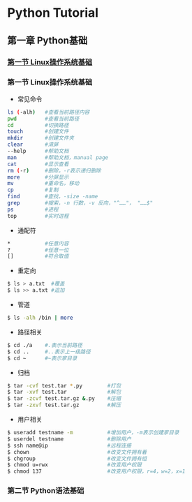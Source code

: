 # Python Tutorial
## 第一章 Python基础
### [第一节 Linux操作系统基础](./##第一节Linux操作系统基础-1)

### 第一节 Linux操作系统基础
- 常见命令
```bash
ls (-alh)   #查看当前路径内容
pwd         #查看当前路径
cd          #切换路径
touch       #创建文件
mkdir       #创建文件夹
clear       #清屏
--help      #帮助文档
man         #帮助文档，manual page
cat         #显示查看
rm (-r)     #删除，-r表示递归删除
more        #分屏显示
mv          #重命名，移动
cp          #复制
find        #查找，-size -name 
grep        #搜索，-n 行数，-v 反向，"^……"， "……$" 
ps          #进程
top         #实时进程
```

- 通配符
```bash
*           #任意内容
?           #任意一位
[]          #符合取值
```

- 重定向
```bash
$ ls > a.txt  #覆盖
$ ls >> a.txt #追加
```

- 管道
```bash
$ ls -alh /bin | more
```

- 路径相关
```bash
$ cd ./a    #.表示当前路径
$ cd ..     #..表示上一级路径
$ cd ~      #~表示家目录
```

- 归档
```bash
$ tar -cvf test.tar *.py        #打包
$ tar -xvf test.tar             #解包
$ tar -zcvf test.tar.gz &.py    #压缩
$ tar -zxvf test.tar.gz         #解压
```

- 用户相关
```bash
$ useradd testname -m           #增加用户，-m表示创建家目录
$ userdel testname              #删除用户
$ ssh name@ip                   #远程连接
$ chown                         #改变文件拥有着
$ chgroup                       #改变文件拥有组
$ chmod u=rwx                   #改变用户权限
$ chmod 137                     #改变用户权限，r=4，w=2，x=1
```

### 第二节 Python语法基础
